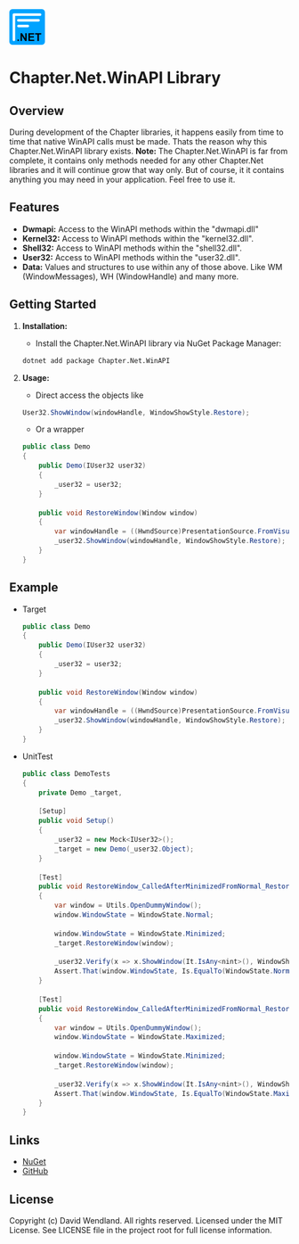 <img src="https://raw.githubusercontent.com/dwndland/Chapter.Net.WinAPI/master/Icon.png" alt="logo" width="64"/>

# Chapter.Net.WinAPI Library

## Overview
During development of the Chapter libraries, it happens easily from time to time that native WinAPI calls must be made.
Thats the reason why this Chapter.Net.WinAPI library exists.
**Note:** The Chapter.Net.WinAPI is far from complete, it contains only methods needed for any other Chapter.Net libraries and it will continue grow that way only.
But of course, it it contains anything you may need in your application. Feel free to use it.

## Features
- **Dwmapi:** Access to the WinAPI methods within the "dwmapi.dll"
- **Kernel32:** Access to WinAPI methods within the "kernel32.dll".
- **Shell32:** Access to WinAPI methods within the "shell32.dll".
- **User32:** Access to WinAPI methods within the "user32.dll".
- **Data:** Values and structures to use within any of those above. Like WM (WindowMessages), WH (WindowHandle) and many more.

## Getting Started

1. **Installation:**
    - Install the Chapter.Net.WinAPI library via NuGet Package Manager:
    ```bash
    dotnet add package Chapter.Net.WinAPI
    ```

2. **Usage:**
    - Direct access the objects like
    ```csharp
    User32.ShowWindow(windowHandle, WindowShowStyle.Restore);
    ```
    - Or a wrapper
    ```csharp
    public class Demo
    {
        public Demo(IUser32 user32)
        {
            _user32 = user32;
        }

        public void RestoreWindow(Window window)
        {
            var windowHandle = ((HwndSource)PresentationSource.FromVisual(window))!.Handle;
            _user32.ShowWindow(windowHandle, WindowShowStyle.Restore);
        }
    }
    ```

## Example
- Target
    ```csharp
    public class Demo
    {
        public Demo(IUser32 user32)
        {
            _user32 = user32;
        }

        public void RestoreWindow(Window window)
        {
            var windowHandle = ((HwndSource)PresentationSource.FromVisual(window))!.Handle;
            _user32.ShowWindow(windowHandle, WindowShowStyle.Restore);
        }
    }
    ```
- UnitTest
    ```csharp
    public class DemoTests
    {
        private Demo _target,

        [Setup]
        public void Setup()
        {
            _user32 = new Mock<IUser32>();
            _target = new Demo(_user32.Object);
        }

        [Test]
        public void RestoreWindow_CalledAfterMinimizedFromNormal_RestoresTheWindowBackToNormal()
        {
            var window = Utils.OpenDummyWindow();
            window.WindowState = WindowState.Normal;

            window.WindowState = WindowState.Minimized;
            _target.RestoreWindow(window);

            _user32.Verify(x => x.ShowWindow(It.IsAny<nint>(), WindowShowStyle.Restore), Times.Once());
            Assert.That(window.WindowState, Is.EqualTo(WindowState.Normal));
        }

        [Test]
        public void RestoreWindow_CalledAfterMinimizedFromNormal_RestoresTheWindowBackToMaximized()
        {
            var window = Utils.OpenDummyWindow();
            window.WindowState = WindowState.Maximized;

            window.WindowState = WindowState.Minimized;
            _target.RestoreWindow(window);

            _user32.Verify(x => x.ShowWindow(It.IsAny<nint>(), WindowShowStyle.Restore), Times.Once());
            Assert.That(window.WindowState, Is.EqualTo(WindowState.Maximized));
        }
    }
    ```

## Links
* [NuGet](https://www.nuget.org/packages/Chapter.Net.WinAPI)
* [GitHub](https://github.com/dwndland/Chapter.Net.WinAPI)

## License
Copyright (c) David Wendland. All rights reserved.
Licensed under the MIT License. See LICENSE file in the project root for full license information.
